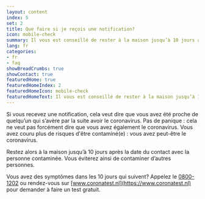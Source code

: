 ```yaml
---
layout: content
index: 5
set: 2
title: Que faire si je reçois une notification?
icon: mobile-check
summary: Il vous est conseillé de rester à la maison jusqu’à 10 jours après la date du contact. Vous avez des symptômes? Faites-vous tester.
lang: fr
categories:
- fr
- faq
showBreadCrumbs: true
showContact: true
featuredHome: true
featuredHomeIndex: 2
featuredHomeIcon: mobile-check
featuredHomeText: Il vous est conseillé de rester à la maison jusqu’à 10 jours après la date du contact. Vous avez des symptômes? Faites-vous tester.
---
```


Si vous recevez une notification, cela veut dire que vous avez été proche de quelqu’un qui s’avère par la suite avoir le coronavirus. Pas de panique : cela ne veut pas forcément dire que vous avez également le coronavirus. Vous avez couru plus de risques d'être contaminé(e) : vous avez peut-être le coronavirus. 

Restez alors à la maison jusqu’à 10 jours après la date du contact avec la personne contaminée. Vous éviterez ainsi de contaminer d’autres personnes.

Vous avez des symptômes dans les 10 jours qui suivent? Appelez le [0800-1202](tel:+318001202) ou rendez-vous sur [www.coronatest.nl](https://www.coronatest.nl) pour demander à faire un test gratuit. 
